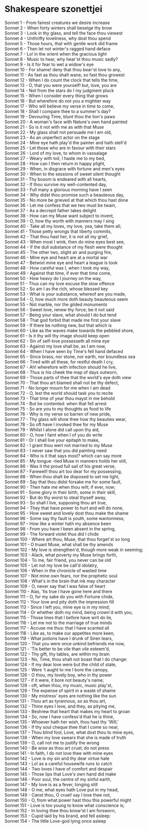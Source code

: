 <!-- ======================================================================
--- Search engine
title:          Shakespeare szonettjei
keywords:       szonettek, Shakespeare
description:    William Shakespeare szonettjei.
--- Menu system
order:          60
text:           Szonettek
hidden:         false
umbel:          false
--- Page properties
id:             
document:       
layout:         
---$-left:         
======================================================================= -->

# Shakespeare szonettjei

Sonnet 1	-	From fairest creatures we desire increase  
Sonnet 2	-	When forty winters shall beseige thy brow  
Sonnet 3	-	Look in thy glass, and tell the face thou viewest  
Sonnet 4	-	Unthrifty loveliness, why dost thou spend  
Sonnet 5	-	Those hours, that with gentle work did frame  
Sonnet 6	-	Then let not winter's ragged hand deface  
Sonnet 7	-	Lo! in the orient when the gracious light  
Sonnet 8	-	Music to hear, why hear'st thou music sadly?  
Sonnet 9	-	Is it for fear to wet a widow's eye  
Sonnet 10	-	For shame! deny that thou bear'st love to any,  
Sonnet 11	-	As fast as thou shalt wane, so fast thou growest  
Sonnet 12	-	When I do count the clock that tells the time,  
Sonnet 13	-	O, that you were yourself! but, love, you are  
Sonnet 14	-	Not from the stars do I my judgment pluck  
Sonnet 15	-	When I consider every thing that grows  
Sonnet 16	-	But wherefore do not you a mightier way  
Sonnet 17	-	Who will believe my verse in time to come,  
Sonnet 18	-	Shall I compare thee to a summer's day?  
Sonnet 19	-	Devouring Time, blunt thou the lion's paws  
Sonnet 20	-	A woman's face with Nature's own hand painted  
Sonnet 21	-	So is it not with me as with that Muse  
Sonnet 22	-	My glass shall not persuade me I am old,  
Sonnet 23	-	As an unperfect actor on the stage  
Sonnet 24	-	Mine eye hath play'd the painter and hath stell'd  
Sonnet 25	-	Let those who are in favour with their stars  
Sonnet 26	-	Lord of my love, to whom in vassalage  
Sonnet 27	-	Weary with toil, I haste me to my bed,  
Sonnet 28	-	How can I then return in happy plight,  
Sonnet 29	-	When, in disgrace with fortune and men's eyes  
Sonnet 30	-	When to the sessions of sweet silent thought  
Sonnet 31	-	Thy bosom is endeared with all hearts,  
Sonnet 32	-	If thou survive my well-contented day,  
Sonnet 33	-	Full many a glorious morning have I seen  
Sonnet 34	-	Why didst thou promise such a beauteous day,  
Sonnet 35	-	No more be grieved at that which thou hast done  
Sonnet 36	-	Let me confess that we two must be twain,  
Sonnet 37	-	As a decrepit father takes delight  
Sonnet 38	-	How can my Muse want subject to invent,  
Sonnet 39	-	O, how thy worth with manners may I sing  
Sonnet 40	-	Take all my loves, my love, yea, take them all;  
Sonnet 41	-	Those petty wrongs that liberty commits,  
Sonnet 42	-	That thou hast her, it is not all my grief,  
Sonnet 43	-	When most I wink, then do mine eyes best see,  
Sonnet 44	-	If the dull substance of my flesh were thought  
Sonnet 45	-	The other two, slight air and purging fire,  
Sonnet 46	-	Mine eye and heart are at a mortal war  
Sonnet 47	-	Betwixt mine eye and heart a league is took  
Sonnet 48	-	How careful was I, when I took my way,  
Sonnet 49	-	Against that time, if ever that time come,  
Sonnet 50	-	How heavy do I journey on the way,  
Sonnet 51	-	Thus can my love excuse the slow offence  
Sonnet 52	-	So am I as the rich, whose blessed key  
Sonnet 53	-	What is your substance, whereof are you made,  
Sonnet 54	-	O, how much more doth beauty beauteous seem  
Sonnet 55	-	Not marble, nor the gilded monuments  
Sonnet 56	-	Sweet love, renew thy force; be it not said  
Sonnet 57	-	Being your slave, what should I do but tend  
Sonnet 58	-	That god forbid that made me first your slave  
Sonnet 59	-	If there be nothing new, but that which is  
Sonnet 60	-	Like as the waves make towards the pebbled shore,  
Sonnet 61	-	Is it thy will thy image should keep open  
Sonnet 62	-	Sin of self-love possesseth all mine eye  
Sonnet 63	-	Against my love shall be, as I am now,  
Sonnet 64	-	When I have seen by Time's fell hand defaced  
Sonnet 65	-	Since brass, nor stone, nor earth, nor boundless sea  
Sonnet 66	-	Tired with all these, for restful death I cry,  
Sonnet 67	-	Ah! wherefore with infection should he live,  
Sonnet 68	-	Thus is his cheek the map of days outworn,  
Sonnet 69	-	Those parts of thee that the world's eye doth view  
Sonnet 70	-	That thou art blamed shall not be thy defect,  
Sonnet 71	-	No longer mourn for me when I am dead  
Sonnet 72	-	O, lest the world should task you to recite  
Sonnet 73	-	That time of year thou mayst in me behold  
Sonnet 74	-	But be contented: when that fell arrest  
Sonnet 75	-	So are you to my thoughts as food to life  
Sonnet 76	-	Why is my verse so barren of new pride,  
Sonnet 77	-	Thy glass will show thee how thy beauties wear,  
Sonnet 78	-	So oft have I invoked thee for my Muse  
Sonnet 79	-	Whilst I alone did call upon thy aid,  
Sonnet 80	-	O, how I faint when I of you do write  
Sonnet 81	-	Or I shall live your epitaph to make,  
Sonnet 82	-	I grant thou wert not married to my Muse  
Sonnet 83	-	I never saw that you did painting need  
Sonnet 84	-	Who is it that says most? which can say more  
Sonnet 85	-	My tongue -tied Muse in manners holds her still,  
Sonnet 86	-	Was it the proud full sail of his great verse,  
Sonnet 87	-	Farewell! thou art too dear for my possessing,  
Sonnet 88	-	When thou shalt be disposed to set me light,  
Sonnet 89	-	Say that thou didst forsake me for some fault,  
Sonnet 90	-	Then hate me when thou wilt; if ever, now;  
Sonnet 91	-	Some glory in their birth, some in their skill,  
Sonnet 92	-	But do thy worst to steal thyself away,  
Sonnet 93	-	So shall I live, supposing thou art true,  
Sonnet 94	-	They that have power to hurt and will do none,  
Sonnet 95	-	How sweet and lovely dost thou make the shame  
Sonnet 96	-	Some say thy fault is youth, some wantonness;  
Sonnet 97	-	How like a winter hath my absence been  
Sonnet 98	-	From you have I been absent in the spring,  
Sonnet 99	-	The forward violet thus did I chide  
Sonnet 100	-	Where art thou, Muse, that thou forget'st so long  
Sonnet 101	-	O truant Muse, what shall be thy amends  
Sonnet 102	-	My love is strengthen'd, though more weak in seeming;  
Sonnet 103	-	Alack, what poverty my Muse brings forth,  
Sonnet 104	-	To me, fair friend, you never can be old  
Sonnet 105	-	Let not my love be call'd idolatry,  
Sonnet 106	-	When in the chronicle of wasted time  
Sonnet 107	-	Not mine own fears, nor the prophetic soul  
Sonnet 108	-	What's in the brain that ink may character  
Sonnet 109	-	O, never say that I was false of heart  
Sonnet 110	-	Alas, 'tis true I have gone here and there  
Sonnet 111	-	O, for my sake do you with Fortune chide,  
Sonnet 112	-	Your love and pity doth the impression fill  
Sonnet 113	-	Since I left you, mine eye is in my mind;  
Sonnet 114	-	Or whether doth my mind, being crown'd with you,  
Sonnet 115	-	Those lines that I before have writ do lie,  
Sonnet 116	-	Let me not to the marriage of true minds  
Sonnet 117	-	Accuse me thus: that I have scanted all  
Sonnet 118	-	Like as, to make our appetites more keen,  
Sonnet 119	-	What potions have I drunk of Siren tears,  
Sonnet 120	-	That you were once unkind befriends me now,  
Sonnet 121	-	'Tis better to be vile than vile esteem'd,  
Sonnet 122	-	Thy gift, thy tables, are within my brain  
Sonnet 123	-	No, Time, thou shalt not boast that I do change:  
Sonnet 124	-	If my dear love were but the child of state,  
Sonnet 125	-	Were 't aught to me I bore the canopy,  
Sonnet 126	-	O thou, my lovely boy, who in thy power  
Sonnet 127	-	if it were, it bore not beauty's name;  
Sonnet 128	-	oft, when thou, my music, music play'st,  
Sonnet 129	-	The expense of spirit in a waste of shame  
Sonnet 130	-	My mistress' eyes are nothing like the sun  
Sonnet 131	-	Thou art as tyrannous, so as thou art,  
Sonnet 132	-	Thine eyes I love, and they, as pitying me,  
Sonnet 133	-	Beshrew that heart that makes my heart to groan  
Sonnet 134	-	So, now I have confess'd that he is thine,  
Sonnet 135	-	Whoever hath her wish, thou hast thy 'Will,'  
Sonnet 136	-	If thy soul cheque thee that I come so near,  
Sonnet 137	-	Thou blind fool, Love, what dost thou to mine eyes,  
Sonnet 138	-	When my love swears that she is made of truth  
Sonnet 139	-	O, call not me to justify the wrong  
Sonnet 140	-	Be wise as thou art cruel; do not press  
Sonnet 141	-	In faith, I do not love thee with mine eyes  
Sonnet 142	-	Love is my sin and thy dear virtue hate  
Sonnet 143	-	Lo! as a careful housewife runs to catch  
Sonnet 144	-	Two loves I have of comfort and despair  
Sonnet 145	-	Those lips that Love's own hand did make  
Sonnet 146	-	Poor soul, the centre of my sinful earth,  
Sonnet 147	-	My love is as a fever, longing still  
Sonnet 148	-	O me, what eyes hath Love put in my head,  
Sonnet 149	-	Canst thou, O cruel! say I love thee not,  
Sonnet 150	-	O, from what power hast thou this powerful might  
Sonnet 151	-	Love is too young to know what conscience is;  
Sonnet 152	-	In loving thee thou know'st I am forsworn,  
Sonnet 153	-	Cupid laid by his brand, and fell asleep:  
Sonnet 154	-	The little Love-god lying once asleep  